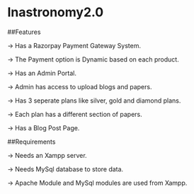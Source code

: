 # Inastronomy2.0

##Features

-> Has a Razorpay Payment Gateway System.

-> The Payment option is Dynamic based on each product.

-> Has an Admin Portal.

-> Admin has access to upload blogs and papers.

-> Has 3 seperate plans like silver, gold and diamond plans.

-> Each plan has a different section of papers.

-> Has a Blog Post Page.

##Requirements

-> Needs an Xampp server.

-> Needs MySql database to store data.

-> Apache Module and MySql modules are used from Xampp.
